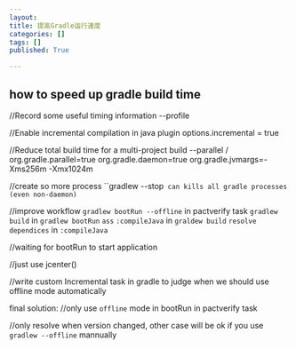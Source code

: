 ```yaml
---
layout: 
title: 提高Gradle运行速度
categories: []
tags: []
published: True

---
```


## how to speed up gradle build time

//Record some useful timing information
--profile

//Enable incremental compilation in java plugin
options.incremental = true

//Reduce total build time for a multi-project build
--parallel / org.gradle.parallel=true 
org.gradle.daemon=true
org.gradle.jvmargs=-Xms256m -Xmx1024m

//create so more process
``gradlew --stop` can kills all gradle processes (even non-daemon)`

//improve workflow
`gradlew bootRun --offline` in pactverify task
`gradlew build` in `gradlew bootRun`
`ass`
`:compileJava` in `graldew build`
`resolve dependices` in `:compileJava`

//waiting for bootRun to start application

//just use jcenter()

//write custom Incremental task in gradle
to judge when we should use offline mode automatically

final solution:
//only use `offline` mode in bootRun in pactverify task

//only resolve when version changed, other case will be ok if you use `gradlew --offline` mannually 
